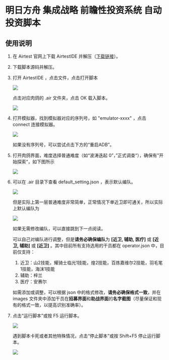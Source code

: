 # 明日方舟 集成战略 前瞻性投资系统 自动投资脚本

## 使用说明

1.   在 Airtest 官网上下载 AirtestIDE 并解压（[下载链接](https://airtest.netease.com/changelog.html)）。

1.   下载脚本源码并解压。

1.   打开 AirtestIDE ，点击文件，点击打开脚本

     <img src="https://github.com/reKelin/Arknights-Integrated-Strategies-Prospective-Investment-Script/blob/main/readme_files/文件-打开脚本.png" />

     点击对应肉鸽的 .air 文件夹，点击 OK 载入脚本。

     <img src="https://github.com/reKelin/Arknights-Integrated-Strategies-Prospective-Investment-Script/blob/main/readme_files/选择脚本.png"/>

1.   打开模拟器，找到模拟器对应的序列号，如 "emulator-xxxx" ，点击 connect 连接模拟器。

     <img src="https://github.com/reKelin/Arknights-Integrated-Strategies-Prospective-Investment-Script/blob/main/readme_files/连接模拟器.png" />

     如果没有序列号，可以尝试点击下方的“重启ADB”。

1.   打开肉鸽界面，难度选择普通难度（如“波涛迭起 0”，”正式调查“），确保有”开始探索“，如下图所示

     <img src="https://github.com/reKelin/Arknights-Integrated-Strategies-Prospective-Investment-Script/blob/main/readme_files/肉鸽主界面示例.png" />

1.   可以在 .air 目录下查看 default_setting.json ，表示默认编队。

     <img src="https://github.com/reKelin/Arknights-Integrated-Strategies-Prospective-Investment-Script/blob/main/readme_files/default_setting1.png">

     但是实际上第一层普通难度非常简单，正常情况下单近卫即可通关，所以实际上默认编队为

     <img src="https://github.com/reKelin/Arknights-Integrated-Strategies-Prospective-Investment-Script/blob/main/readme_files/default_setting2.png">

     如果无需修改编队，可以直接跳到下一点阅读。

     可以自己对编队进行调整，但是**请务必确保编队**为 **[近卫, 辅助, 医疗]** 或 **[近卫, 辅助]** 或 **[近卫]** 。其中目前所有支持选用的干员都在 operator.json 中，目前仅支持：

     1.   近卫：山2技能，耀骑士临光1技能，煌2技能，百炼嘉维尔2技能，羽毛笔1技能，海沫1技能
     2.   辅助：梓兰
     3.   医疗：安赛尔

     如需添加或调整，可以根据 json 中的格式修改，**请务必确保格式一致**，并在 images 文件夹中添加干员在**招募界面**和**助战界面**的**名字截图**（尽量保证和现有的格式一致，以提高识别准确率）。

1.   点击“运行脚本”或按 F5 运行脚本。

     <img src="https://github.com/reKelin/Arknights-Integrated-Strategies-Prospective-Investment-Script/blob/main/readme_files/运行脚本.png">

     遇到脚本卡死或者其他特殊情况，点击“停止脚本”或按 Shift+F5 停止运行脚本。

     <img src="https://github.com/reKelin/Arknights-Integrated-Strategies-Prospective-Investment-Script/blob/main/readme_files/停止运行.png"/>

